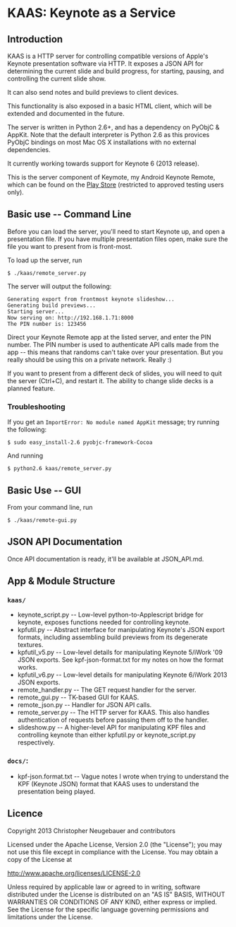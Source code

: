 KAAS: Keynote as a Service
==========================

Introduction
------------

KAAS is a HTTP server for controlling compatible versions of Apple's Keynote 
presentation software via HTTP. It exposes a JSON API for determining the current
slide and build progress, for starting, pausing, and controlling the current
slide show.

It can also send notes and build previews to client devices.

This functionality is also exposed in a basic HTML client, which will be 
extended and documented in the future.

The server is written in Python 2.6+, and has a dependency on PyObjC & AppKit.
Note that the default interpreter is Python 2.6 as this provices PyObjC 
bindings on most Mac OS X installations with no external dependencies.

It currently working towards support for Keynote 6 (2013 release).

This is the server component of Keymote, my Android Keynote Remote, which can
be found on the [Play Store](https://play.google.com/store/apps/details?id=net.noogz.keymote)
(restricted to approved testing users only).


Basic use -- Command Line
-------------------------

Before you can load the server, you'll need to start Keynote up, and open a
presentation file. If you have multiple presentation files open, make sure the
file you want to present from is front-most.

To load up the server, run

    $ ./kaas/remote_server.py

The server will output the following:

    Generating export from frontmost keynote slideshow...
    Generating build previews...
    Starting server...
    Now serving on: http://192.168.1.71:8000
    The PIN number is: 123456

Direct your Keynote Remote app at the listed server, and enter the PIN number.
The PIN number is used to authenticate API calls made from the app -- this 
means that randoms can't take over your presentation. But you really should be using
this on a private network. Really :)

If you want to present from a different deck of slides, you will need to quit 
the server (Ctrl+C), and restart it. The ability to change slide decks is a
planned feature.

### Troubleshooting

If you get an `ImportError: No module named AppKit` message; try running the following:

    $ sudo easy_install-2.6 pyobjc-framework-Cocoa

And running 

    $ python2.6 kaas/remote_server.py


Basic Use -- GUI
----------------

From your command line, run

    $ ./kaas/remote-gui.py


JSON API Documentation
----------------------

Once API documentation is ready, it'll be available at JSON_API.md.


App & Module Structure
----------------------

### `kaas/`

- keynote_script.py -- Low-level python-to-Applescript bridge for keynote, 
  exposes functions needed for controlling keynote.
- kpfutil.py -- Abstract interface for manipulating Keynote's JSON export formats, 
  including assembling build previews from its degenerate textures. 
- kpfutil_v5.py -- Low-level details for manipulating Keynote 5/iWork '09 JSON exports.
  See kpf-json-format.txt for my notes on how the format works.
- kpfutil_v6.py -- Low-level details for manipulating Keynote 6/iWork 2013 JSON exports.
- remote_handler.py -- The GET request handler for the server.
- remote_gui.py -- TK-based GUI for KAAS.
- remote_json.py -- Handler for JSON API calls.
- remote_server.py -- The HTTP server for KAAS. This also handles authentication
  of requests before passing them off to the handler.
- slideshow.py -- A higher-level API for manipulating KPF files and controlling
  keynote than either kpfutil.py or keynote_script.py respectively.

### `docs/`:

- kpf-json.format.txt -- Vague notes I wrote when trying to understand the KPF
  (Keynote JSON) format that KAAS uses to understand the presentation being 
  played.


Licence
-------

Copyright 2013 Christopher Neugebauer and contributors

Licensed under the Apache License, Version 2.0 (the "License");
you may not use this file except in compliance with the License.
You may obtain a copy of the License at

   http://www.apache.org/licenses/LICENSE-2.0

Unless required by applicable law or agreed to in writing, software
distributed under the License is distributed on an "AS IS" BASIS,
WITHOUT WARRANTIES OR CONDITIONS OF ANY KIND, either express or implied.
See the License for the specific language governing permissions and
limitations under the License.